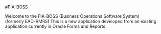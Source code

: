 #FIA-BOSS

Welcome to the FIA-BOSS (Business Operations Software System) (formerly EAD-RMRS)
This is a new application developed from an existing application currently in Oracle Forms and Reports.
